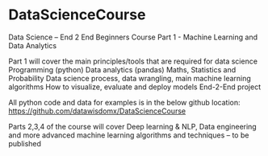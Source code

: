# DataScienceCourse
Data Science – End 2 End Beginners Course
Part 1 - Machine Learning and Data Analytics

Part 1 will cover the main principles/tools that are required for data science
Programming (python)
Data analytics (pandas)
Maths, Statistics and Probability
Data science process, data wrangling, main machine learning algorithms
How to visualize, evaluate and deploy models
End-2-End project

All python code and data for examples is in the below github location:
https://github.com/datawisdomx/DataScienceCourse 

Parts 2,3,4 of the course will cover Deep learning & NLP, Data engineering and more advanced machine learning algorithms and techniques – to be published
